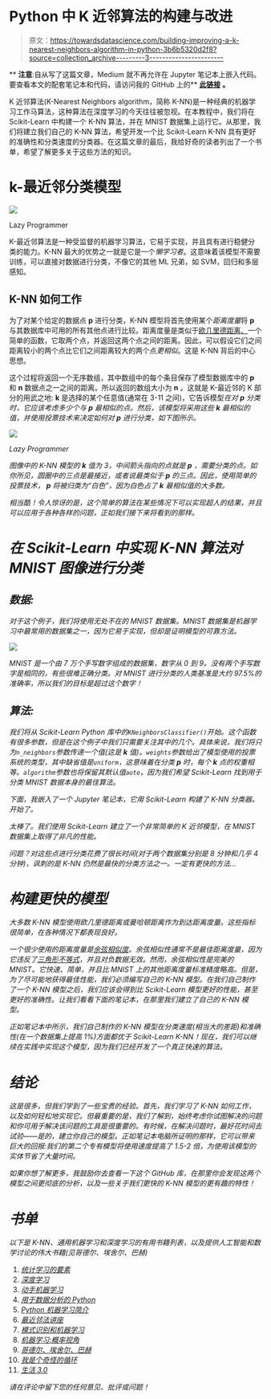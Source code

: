 # Python 中 K 近邻算法的构建与改进

> 原文：<https://towardsdatascience.com/building-improving-a-k-nearest-neighbors-algorithm-in-python-3b6b5320d2f8?source=collection_archive---------3----------------------->

** **注意**:自从写了这篇文章，Medium 就不再允许在 Jupyter 笔记本上嵌入代码。要查看本文的配套笔记本和代码，请访问我的 GitHub 上的** [**此链接**](https://github.com/samueleverett01/K-Nearest-Neighbors-Image-Classifier/blob/master/Cosine-Similarity%20Model%20Analysis.ipynb) **。**

K 近邻算法(K-Nearest Neighbors algorithm，简称 K-NN)是一种经典的机器学习工作马算法，这种算法在深度学习的今天往往被忽视。在本教程中，我们将在 Scikit-Learn 中构建一个 K-NN 算法，并在 MNIST 数据集上运行它。从那里，我们将建立我们自己的 K-NN 算法，希望开发一个比 Scikit-Learn K-NN 具有更好的准确性和分类速度的分类器。在这篇文章的最后，我给好奇的读者列出了一个书单，希望了解更多关于这些方法的知识。

# k-最近邻分类模型

![](img/24af3e5f23b648d0ed4404b503d68e59.png)

Lazy Programmer

K-最近邻算法是一种受监督的机器学习算法，它易于实现，并且具有进行稳健分类的能力。K-NN 最大的优势之一就是它是一个*懒学习者*。这意味着该模型不需要训练，可以直接对数据进行分类，不像它的其他 ML 兄弟，如 SVM，回归和多层感知。

## K-NN 如何工作

为了对某个给定的数据点 **p** 进行分类，K-NN 模型将首先使用某个*距离度量*将 **p** 与其数据库中可用的所有其他点进行比较。距离度量是类似于[欧几里德距离、](https://en.wikipedia.org/wiki/Euclidean_distance)一个简单的函数，它取两个点，并返回这两个点之间的距离。因此，可以假设它们之间距离较小的两个点比它们之间距离较大的两个点*更相似*。这是 K-NN 背后的中心思想。

这个过程将返回一个无序数组，其中数组中的每个条目保存了模型数据库中的 **p** 和 **n** 数据点之一之间的距离。所以返回的数组大小为 **n** 。这就是 K-最近邻的 K 部分的用武之地: **k** 是选择的某个任意值(通常在 3-11 之间)，它告诉模型*在对 **p** 分类时，它应该考虑多少个***与* **p** 最相似的点。然后，该模型将采用这些 **k** 最相似的值，并使用投票技术来决定如何对 **p** 进行分类，如下图所示。*

*![](img/67c91363f0c8717e42c60e4ca577897f.png)*

*Lazy Programmer*

*图像中的 K-NN 模型的 **k** 值为 3，中间箭头指向的点就是 **p** ，需要分类的点。如你所见，圆圈中的三点是最接近，或者说最类似于 **p** 的三点。因此，使用简单的投票技术， **p** 将被归类为“白色”，因为白色占了 **k** 最相似值的大多数。*

*相当酷！令人惊讶的是，这个简单的算法在某些情况下可以实现超人的结果，并且可以应用于各种各样的问题，正如我们接下来将看到的那样。*

# *在 Scikit-Learn 中实现 K-NN 算法对 MNIST 图像进行分类*

## *数据:*

*对于这个例子，我们将使用无处不在的 MNIST 数据集。MNIST 数据集是机器学习中最常用的数据集之一，因为它易于实现，但却是证明模型的可靠方法。*

*![](img/762cff314252f782672894b4952e048f.png)*

*MNIST 是一个由 7 万个手写数字组成的数据集，数字从 0 到 9。没有两个手写数字是相同的，有些很难正确分类。对 MNIST 进行分类的人类基准是大约 97.5%的准确率，所以我们的目标是超过这个数字！*

## *算法:*

*我们将从 Scikit-Learn Python 库中的`KNeighborsClassifier()`开始。这个函数有很多参数，但是在这个例子中我们只需要关注其中的几个。具体来说，我们将只为`n_neighbors`参数传递一个值(这是 **k** 值)。`weights`参数给出了模型使用的投票系统的类型，其中缺省值是`uniform`，这意味着在分类 **p** 时，每个 **k** 点的权重相等。`algorithm`参数也将保留其默认值`auto`，因为我们希望 Scikit-Learn 找到用于分类 MNIST 数据本身的最佳算法。*

*下面，我嵌入了一个 Jupyter 笔记本，它用 Scikit-Learn 构建了 K-NN 分类器。开始了。*

*太棒了。我们使用 Scikit-Learn 建立了一个非常简单的 K 近邻模型，在 MNIST 数据集上取得了非凡的性能。*

*问题？对这些点进行分类花费了很长时间(对于两个数据集分别是 8 分钟和几乎 4 分钟)，讽刺的是 K-NN 仍然是最快的分类方法之一。一定有更快的方法…*

# *构建更快的模型*

*大多数 K-NN 模型使用欧几里德距离或曼哈顿距离作为到达距离度量。这些指标很简单，在各种情况下都表现良好。*

*一个很少使用的距离度量是[余弦相似度](http://blog.christianperone.com/2013/09/machine-learning-cosine-similarity-for-vector-space-models-part-iii/)。余弦相似性通常不是最佳距离度量，因为它违反了[三角形不等式](https://www.khanacademy.org/math/linear-algebra/vectors-and-spaces/dot-cross-products/v/linear-algebra-vector-triangle-inequality)，并且对负数据无效。然而，余弦相似性是完美的 MNIST。它快速、简单，并且比 MNIST 上的其他距离度量标准精度略高。但是，为了尽可能地获得最佳性能，我们必须编写自己的 K-NN 模型。在我们自己制作了一个 K-NN 模型之后，我们应该会得到比 Scikit-Learn 模型更好的性能，甚至更好的准确性。让我们看看下面的笔记本，在那里我们建立了自己的 K-NN 模型。*

*正如笔记本中所示，我们自己制作的 K-NN 模型在分类速度(相当大的差距)和准确性(在一个数据集上提高 1%)方面都优于 Scikit-Learn K-NN！现在，我们可以继续在实践中实现这个模型，因为我们已经开发了一个真正快速的算法。*

# *结论*

*这是很多，但我们学到了一些宝贵的经验。首先，我们学习了 K-NN 如何工作，以及如何轻松地实现它。但最重要的是，我们了解到，始终考虑你试图解决的问题和你可用于解决该问题的工具是很重要的。有时候，在解决问题时，最好花时间去试验——是的，建立你自己的模型。正如笔记本电脑所证明的那样，它可以带来巨大的回报:我们的第二个专有模型将使用速度提高了 1.5-2 倍，为使用该模型的实体节省了大量时间。*

*如果你想了解更多，我鼓励你去查看一下这个 GitHub 库，在那里你会发现这两个模型之间更彻底的分析，以及一些关于我们更快的 K-NN 模型的更有趣的特性！*

# *书单*

*以下是 K-NN、通用机器学习和深度学习的有用书籍列表，以及提供人工智能和数学讨论的伟大书籍(见哥德尔、埃舍尔、巴赫)*

1.  *[统计学习的要素](https://amzn.to/2IsNcPz)*
2.  *[深度学习](https://amzn.to/2VGDhO4)*
3.  *[动手机器学习](https://amzn.to/32KRb3f)*
4.  *[用于数据分析的 Python](https://amzn.to/2x797t3)*
5.  *[Python 机器学习简介](https://amzn.to/2VHJ2Lu)*
6.  *[最近邻法讲座](https://amzn.to/38jZlkb)*
7.  *[模式识别和机器学习](https://amzn.to/2vzJctx)*
8.  *[机器学习:概率视角](https://amzn.to/32KDSQ4)*
9.  *[哥德尔、埃舍尔、巴赫](https://amzn.to/2PL69AZ)*
10.  *[我是个奇怪的循环](https://amzn.to/2PJ3tDT)*
11.  *[生活 3.0](https://amzn.to/2Tj61dT)*

*请在评论中留下您的任何意见、批评或问题！*